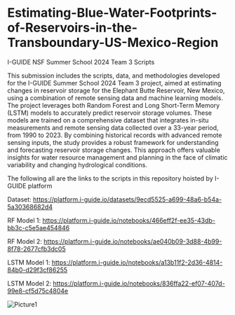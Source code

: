 # Estimating-Blue-Water-Footprints-of-Reservoirs-in-the-Transboundary-US-Mexico-Region
I-GUIDE NSF Summer School 2024 Team 3 Scripts

This submission includes the scripts, data, and methodologies developed for the I-GUIDE Summer School 2024 Team 3 project, aimed at estimating changes in reservoir storage for the Elephant Butte Reservoir, New Mexico, using a combination of remote sensing data and machine learning models. The project leverages both Random Forest and Long Short-Term Memory (LSTM) models to accurately predict reservoir storage volumes. These models are trained on a comprehensive dataset that integrates in-situ measurements and remote sensing data collected over a 33-year period, from 1990 to 2023. By combining historical records with advanced remote sensing inputs, the study provides a robust framework for understanding and forecasting reservoir storage changes. This approach offers valuable insights for water resource management and planning in the face of climatic variability and changing hydrological conditions.

The following all are the links to the scripts in this repository hoisted by I-GUIDE platform

 Dataset: https://platform.i-guide.io/datasets/9ecd5525-a699-48a6-b54a-5a30368682d4

 RF Model 1: https://platform.i-guide.io/notebooks/466eff2f-ee35-43db-bb3c-c5e5ae454846

 RF Model 2: https://platform.i-guide.io/notebooks/ae040b09-3d88-4b99-8f78-2677cfb3dc05

 LSTM Model 1: https://platform.i-guide.io/notebooks/a13b11f2-2d36-4814-84b0-d29f3cf86255

 LSTM Model 2: https://platform.i-guide.io/notebooks/836ffa22-ef07-407d-99e8-cf5d75c4804e

![Picture1](https://github.com/user-attachments/assets/8e58b68f-9734-46b7-8cfc-ee5dd644f066)


